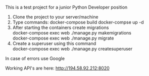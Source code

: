 This is a test project for a junior Python Developer position

1. Clone the project to your server/machine
2. Type commands:
    docker-compose build
    docker-compse up -d
3. After starting the containers create migrations  
    docker-compose exec web ./manage.py makemigrations                      
   docker-compose exec web ./manage.py migrate
4. Create a superuser using this command            
docker-compose exec web ./manage.py createsuperuser
            
In case of errors use Google

Working API's are here: http://194.58.92.212:8020

